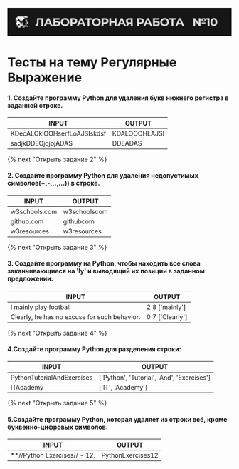 ![alt MATE Programming LabWork](https://github.com/MATE-Programming/Lab_logo/blob/main/lab_10.svg?raw=true)
# Тесты на тему Регулярные Выражение

#### 1. Создайте программу Python для удаления букв нижнего регистра в заданной строке.


| INPUT | OUTPUT |
|   ---   |   ---  |
| KDeoALOklOOHserfLoAJSIskdsf | KDALOOOHLAJSI |
| sadjkDDEOjojojADAS | DDEADAS |


{% next "Открыть задание 2" %}
#### 2. Создайте программу Python для удаления недопустимых символов(+,-,\,.,...)) в строке.

| INPUT | OUTPUT |
|   ---   |   ---  |
| w3schools.com | w3schoolscom |
| github.com | githubcom |
| w3resources | w3resources |
                    
                    

{% next "Открыть задание 3" %}
#### 3. Создайте программу на Python, чтобы находить все слова заканчивающиеся на 'ly' и выводящий их позиции в заданном предложении:


| INPUT | OUTPUT |
|   ---   |   ---  |
| I mainly play football | 2 8 ['mainly'] |
| Clearly, he has no excuse for such behavior. | 0 7 ['Clearly'] |


{% next "Открыть задание 4" %}
#### 4.Создайте программу Python для разделения строки:

| INPUT | OUTPUT |
|   ---   |   ---  |
| PythonTutorialAndExercises | ['Python', 'Tutorial', 'And', 'Exercises'] |
| ITAcademy | ['IT', 'Academy'] |


{% next "Открыть задание 5" %}
#### 5.Создайте программу Python, которая удаляет из строки всё, кроме буквенно-цифровых символов.

| INPUT | OUTPUT |
|   ---   |   ---  |
| **//Python Exercises// - 12.  | PythonExercises12 |

         
